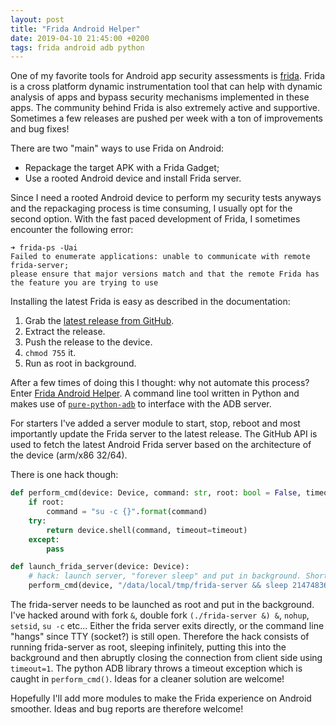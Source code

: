 ```yaml
---
layout: post
title: "Frida Android Helper"
date: 2019-04-10 21:45:00 +0200
tags: frida android adb python
---
```


One of my favorite tools for Android app security assessments is [frida][frida]. Frida is a cross platform dynamic instrumentation tool that can help with dynamic analysis of apps and bypass security mechanisms implemented in these apps.
The community behind Frida is also extremely active and supportive. Sometimes a few releases are pushed per week with a ton of improvements and bug fixes!

There are two "main" ways to use Frida on Android:
-	Repackage the target APK with a Frida Gadget;
-	Use a rooted Android device and install Frida server.

Since I need a rooted Android device to perform my security tests anyways and the repackaging process is time consuming, I usually opt for the second option. With the fast paced development of Frida, I sometimes encounter the following error:

```
➜ frida-ps -Uai
Failed to enumerate applications: unable to communicate with remote frida-server;
please ensure that major versions match and that the remote Frida has the feature you are trying to use
```

Installing the latest Frida is easy as described in the documentation:
1. Grab the [latest release from GitHub][frida-latest-release].
2. Extract the release.
3. Push the release to the device.
3. `chmod 755` it.
4. Run as root in background.

After a few times of doing this I thought: why not automate this process? Enter [Frida Android Helper][frida-android-helper].
A command line tool written in Python and makes use of [`pure-python-adb`][pure-python-adb] to interface with the ADB server.

For starters I've added a server module to start, stop, reboot and most importantly update the Frida server to the latest release.
The GitHub API is used to fetch the latest Android Frida server based on the architecture of the device (arm/x86 32/64).

There is one hack though:
```python
def perform_cmd(device: Device, command: str, root: bool = False, timeout: int = None):
    if root:
        command = "su -c {}".format(command)
    try:
        return device.shell(command, timeout=timeout)
    except:
        pass

def launch_frida_server(device: Device):
    # hack: launch server, "forever sleep" and put in background. Short timeout to break off connection
    perform_cmd(device, "/data/local/tmp/frida-server && sleep 2147483647 &", root=True, timeout=1)
```

The frida-server needs to be launched as root and put in the background. I've hacked around with fork `&`, double fork `(./frida-server &) &`, `nohup`, `setsid`, `su -c` etc...
Either the frida server exits directly, or the command line "hangs" since TTY (socket?) is still open. Therefore the hack consists of running frida-server as root, sleeping infinitely, putting this into the background and then abruptly closing the connection from client side using `timeout=1`. The python ADB library throws a timeout exception which is caught in `perform_cmd()`. Ideas for a cleaner solution are welcome!

Hopefully I'll add more modules to make the Frida experience on Android smoother. Ideas and bug reports are therefore welcome!



[frida]: https://www.frida.re/
[frida-latest-release]: https://github.com/frida/frida/releases/latest
[frida-android-helper]: https://github.com/Hamz-a/frida-android-helper
[pure-python-adb]: https://github.com/Swind/pure-python-adb/